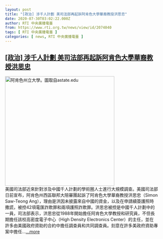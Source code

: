 ```yaml
---
layout: post
title: "[政治] 涉千人計劃 美司法部再起訴阿肯色大學華裔教授洪思忠"
date: 2020-07-30T03:02:22.000Z
author: RTI 中央廣播電臺
from: https://www.rti.org.tw/news/view/id/2074040
tags: [ RTI 中央廣播電臺 ]
categories: [ news, RTI 中央廣播電臺 ]
---
```

<!--1596078142000-->
[[政治] 涉千人計劃 美司法部再起訴阿肯色大學華裔教授洪思忠](https://www.rti.org.tw/news/view/id/2074040)
------

<div>
<img src="https://static.rti.org.tw/assets/thumbnails/2020/07/30/ca3b6ae2615251a90fc687f0061caf31.jpg" width="360" alt="阿肯色州立大學。圖取自astate.edu" title="阿肯色州立大學。圖取自astate.edu"><br>美國司法部近來針對涉及中國千人計劃的學術圈人士進行大規模調查。美國司法部日前宣布，阿肯色州西區聯邦大陪審團起訴了阿肯色大學華裔教授洪思忠（Simon Saw-Teong Ang），理由是洪因未披露來自中國的資金，以及在申請續簽護照時撒謊，被控42項電匯詐欺罪和兩項護照詐欺罪。洪思忠被控是中國千人計劃中的一員，司法部表示，洪思忠從1988年開始擔任阿肯色大學教授和研究員，不但長期擔任該校高密度電子中心（High Density Electronics Center）的主任，並在許多由美國政府資助的合約中擔任調查員和共同調查員。刻意在許多美政府資助專案中擔任...<a target="_blank" href="https://www.rti.org.tw/news/view/id/2074040">...more</a>
</div>
